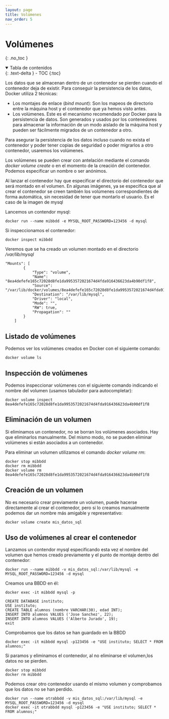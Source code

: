 ```yaml
---
layout: page
title: Volúmenes
nav_order: 5
---
```


# Volúmenes
{: .no_toc }

<details open markdown="block">
  <summary>
    Tabla de contenidos
  </summary>
  {: .text-delta }
- TOC
{:toc}
</details>


Los datos que se almacenan dentro de un contenedor se pierden cuando el contenedor deja de existir. Para conseguir la persistencia de los datos, Docker utiliza 2 técnicas:
- Los montajes de enlace (*bind mount*): Son los mapeos de directorio entre la máquina host y el contenedor que ya hemos visto antes.
- Los volúmenes. Este es el mecanismo recomendado por Docker para la persistencia de datos. Son generados y usados por los contenedores para almacenar la información de un modo aislado de la máquina host y pueden ser fácilmente migrados de un contenedor a otro.

Para asegurar la persistencia de los datos incluso cuando no exista el contenedor y poder tener copias de seguridad o poder migrarlos a otro contenedor, usaremos los volúmenes.

Los volúmenes se pueden crear con antelación mediante el comando  *docker volume create* o en el momento de la creación del contenedor. Podemos especificar un nombre o ser anónimos.

Al lanzar el contenedor hay que especificar el directorio del contenedor que será montado en el volumen. En algunas imágenes, ya se especifica que al crear el contenedor se creen también los volúmenes correspondientes de forma automática, sin necesidad de tener que montarlo el usuario. Es el caso de la imagen de mysql

Lancemos un contendor mysql:

	docker run --name mibbdd -e MYSQL_ROOT_PASSWORD=123456 -d mysql

Si inspeccionamos el contenedor:

	docker inspect mibbdd

Veremos que se ha creado un volumen montado en el directorio */var/lib/mysql*

	"Mounts": [
            {
                "Type": "volume",
                "Name": "8ea4defefe165c72028d8fe1da9953572021674d4fda916436623da4b90df1f8",
                "Source": "/var/lib/docker/volumes/8ea4defefe165c72028d8fe1da9953572021674d4fda916436623da4b90df1f8/_data",
                "Destination": "/var/lib/mysql",
                "Driver": "local",
                "Mode": "",
                "RW": true,
                "Propagation": ""
            }
        ]

## Listado de volúmenes
Podemos ver los volúmenes creados en Docker con el siguiente comando:

	docker volume ls

## Inspección de volúmenes
Podemos inspeccionar volúmenes con el siguiente comando indicando el nombre del volumen (usamos tabulador para autocompletar):

	docker volume inspect 8ea4defefe165c72028d8fe1da9953572021674d4fda916436623da4b90df1f8

## Eliminación de un volumen
Si eliminamos un contenedor, no se borran los volúmenes asociados. Hay que eliminarlos manualmente. Del mismo modo, no se pueden eliminar volúmenes si están asociados a un contenedor.

Para eliminar un volumen utilizamos el comando *docker volume rm*: 

	docker stop mibbdd
	docker rm mibbdd
	docker volume rm 8ea4defefe165c72028d8fe1da9953572021674d4fda916436623da4b90df1f8

## Creación de un volumen
No es necesario crear previamente un volumen, puede hacerse directamente al crear el contenedor, pero si lo creamos manualmente podemos dar un nombre más amigable y representativo:

	docker volume create mis_datos_sql

## Uso de volúmenes al crear el contenedor
Lanzamos un contendor mysql especificando esta vez el nombre del volumen que hemos creado previamente y el punto de montaje dentro del contenedor:

	docker run --name mibbdd -v mis_datos_sql:/var/lib/mysql -e MYSQL_ROOT_PASSWORD=123456 -d mysql

Creamos una BBDD en él:

	docker exec -it mibbdd mysql -p

	CREATE DATABASE instituto;
	USE instituto;
	CREATE TABLE alumnos (nombre VARCHAR(30), edad INT);
	INSERT INTO alumnos VALUES ('Jose Sanchez', 22);
	INSERT INTO alumnos VALUES ('Alberto Jurado', 19);
	exit

Comprobamos que los datos se han guardado en la BBDD

	docker exec -it mibbdd mysql -p123456 -e "USE instituto; SELECT * FROM alumnos;"

Si paramos y eliminamos el contenedor, al no eliminarse el volumen,los datos no se pierden.

	docker stop mibbdd
	docker rm mibbdd

Podemos crear otro contenedor usando el mismo volumen y comprobamos que los datos no se han perdido.
	
	docker run --name otrabbdd -v mis_datos_sql:/var/lib/mysql -e MYSQL_ROOT_PASSWORD=123456 -d mysql
	docker exec -it otrabbdd mysql -p123456 -e "USE instituto; SELECT * FROM alumnos;"